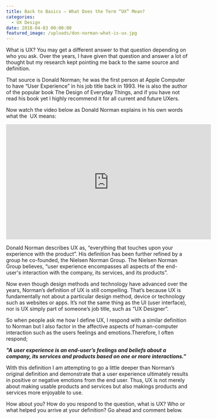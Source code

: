 ```yaml
---
title: Back to Basics – What Does the Term “UX” Mean?
categories:
  - UX Design
date: 2018-04-03 00:00:00
featured_image: /uploads/don-norman-what-is-ux.jpg
---
```


What is UX? You may get a different answer to that question depending on who you ask. Over the years, I have given that question and answer a lot of thought but my research kept pointing me back to the same source and definition.

That source is Donald Norman; he was the first person at Apple Computer to have “User Experience” in his job title back in 1993. He is also the author of the popular book The Design of Everyday Things, and if you have not read his book yet I highly recommend it for all current and future UXers.

Now watch the video below as Donald Norman explains in his own words what the&nbsp; UX means:

<iframe src="https://www.youtube.com/embed/9BdtGjoIN4E?rel=0" allow="autoplay; encrypted-media" allowfullscreen="" frameborder="0" width="560" height="315"><br /></iframe>

Donald Norman describes UX as, “everything that touches upon your experience with the product”. His definition has been further refined by a group he co-founded, the Nielsen Norman Group. The Nielsen Norman Group believes, “user experience encompasses all aspects of the end-user's interaction with the company, its services, and its products”.

Now even though design methods and technology have advanced over the years, Norman’s definition of UX is still compelling. That’s because UX is fundamentally not about a particular design method, device or technology such as websites or apps. It’s not the same thing as the UI (user interface), nor is UX simply part of someone’s job title, such as “UX Designer”.

So when people ask me how I define UX, I respond with a similar definition to Norman but I also factor in the affective aspects of human-computer interaction such as the users feelings and emotions.Therefore, I often respond;

***"A user experience is an end-user’s feelings and beliefs about a company, its services and products based on one or more interactions.”***

With this definition I am attempting to go a little deeper than Norman’s original definition and demonstrate that a user experience ultimately results in positive or negative emotions from the end user. Thus, UX is not merely about making usable products and services but also makings products and services more enjoyable to use.

How about you? How do you respond to the question, what is UX? Who or what helped you arrive at your definition? Go ahead and comment below.